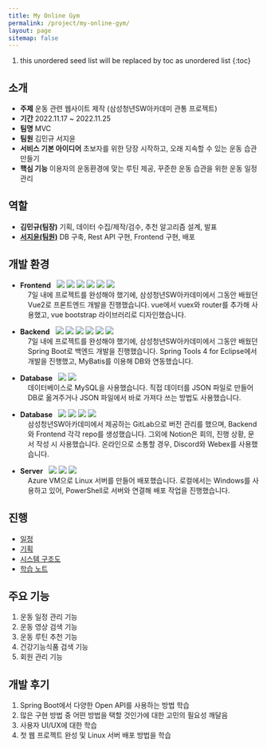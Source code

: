 ```yaml
---
title: My Online Gym
permalink: /project/my-online-gym/
layout: page
sitemap: false
---
```

<head>
  <style>
    ul {
      margin-bottom: 0px;
    }
    div.explain {
      font-size: 14px;
      padding-left: 39px;
    }
  </style>
</head>

1. this unordered seed list will be replaced by toc as unordered list
{:toc}

## 소개
- **주제** 운동 관련 웹사이트 제작 (삼성청년SW아카데미 관통 프로젝트)
- **기간** 2022.11.17 ~ 2022.11.25
- **팀명** MVC
- **팀원** 김민규 서지윤
- **서비스 기본 아이디어** 초보자를 위한 당장 시작하고, 오래 지속할 수 있는 운동 습관 만들기
- **핵심 기능** 이용자의 운동환경에 맞는 루틴 제공, 꾸준한 운동 습관을 위한 운동 일정 관리

## 역할
- <b>김민규(팀장)</b> 기획, 데이터 수집/제작/검수, 추천 알고리즘 설계, 발표
- [<b>서지윤(팀원)</b>](https://github.com/Jeeyoun-S) DB 구축, Rest API 구현, Frontend 구현, 배포

## 개발 환경
<ul>
  <li>
    <b>Frontend</b>&nbsp;&nbsp;
    <img src="https://img.shields.io/badge/vue2-4FC08D?style=flat&logo=vue.js&logoColor=white"> 
    <img src="https://img.shields.io/badge/Visual Studio Code-007ACC?style=flat&logo=VisualStudioCode&logoColor=white"> 
    <img src="https://img.shields.io/badge/HTML5-E34F26?style=flat&logo=HTML5&logoColor=white"> 
    <img src="https://img.shields.io/badge/CSS3-1572B6?style=flat&logo=CSS3&logoColor=white"> 
    <img src="https://img.shields.io/badge/Javascript-F7DF1E?style=flat&logo=Javascript&logoColor=white"> 
    <img src="https://img.shields.io/badge/Vue Bootstrap-7952B3?style=flat&logo=Bootstrap&logoColor=white">
  </li>
</ul>
<div class="explain">
  7일 내에 프로젝트를 완성해야 했기에, 삼성청년SW아카데미에서 그동안 배웠던 Vue2로 프론트엔드 개발을 진행했습니다. vue에서 vuex와 router를 추가해 사용했고, vue bootstrap 라이브러리로 디자인했습니다.
</div>

<ul>
  <li>
    <b>Backend</b>&nbsp;&nbsp;
    <img src="https://img.shields.io/badge/Spring Boot-6DB33F?style=flat&logo=SpringBoot&logoColor=white"> 
    <img src="https://img.shields.io/badge/Eclipse IDE-2C2255?style=flat&logo=EclipseIDE&logoColor=white"> 
    <img src="https://img.shields.io/badge/Java8-007396?style=flat&logo=Java&logoColor=white"> 
    <img src="https://img.shields.io/badge/Apache Maven-C71A36?style=flat&logo=ApacheMaven&logoColor=white"> 
    <img src="https://img.shields.io/badge/Swagger3-85EA2D?style=flat&logo=Swagger&logoColor=white"> 
    <img src="https://img.shields.io/badge/MyBatis-000000?style=flat&logo=MyBatis&logoColor=white">
  </li>
</ul>
<div class="explain">
  7일 내에 프로젝트를 완성해야 했기에, 삼성청년SW아카데미에서 그동안 배웠던 Spring Boot로 백엔드 개발을 진행했습니다. Spring Tools 4 for Eclipse에서 개발을 진행했고, MyBatis를 이용해 DB와 연동했습니다.
</div>

<ul>
  <li>
    <b>Database</b>&nbsp;&nbsp;
    <img src="https://img.shields.io/badge/MySQL-4479A1?style=flat&logo=mysql&logoColor=white"> 
    <img src="https://img.shields.io/badge/JSON-000000?style=flat&logo=JSON&logoColor=white">
  </li>
</ul>
<div class="explain">
  데이터베이스로 MySQL을 사용했습니다. 직접 데이터를 JSON 파일로 만들어 DB로 옮겨주거나 JSON 파일에서 바로 가져다 쓰는 방법도 사용했습니다. 
</div>

<ul>
  <li>
    <b>Database</b>&nbsp;&nbsp;
    <img src="https://img.shields.io/badge/Notion-000000?style=flat&logo=Notion&logoColor=white"> 
    <img src="https://img.shields.io/badge/GitLab-FC6D26?style=flat&logo=GitLab&logoColor=white"> 
    <img src="https://img.shields.io/badge/Discord-5865F2?style=flat&logo=Discord&logoColor=white"> 
    <img src="https://img.shields.io/badge/Webex-353535?style=flat&logo=Webex&logoColor=white">
  </li>
</ul>
<div class="explain">
  삼성청년SW아카데미에서 제공하는 GitLab으로 버전 관리를 했으며, Backend와 Frontend 각각 repo를 생성했습니다. 그외에 Notion은 회의, 진행 상황, 문서 작성 시 사용했습니다. 온라인으로 소통할 경우, Discord와 Webex를 사용했습니다. 
</div>

<ul>
  <li>
    <b>Server</b>&nbsp;&nbsp;
    <img src="https://img.shields.io/badge/Microsoft Azure VM-0078D4?style=flat&logo=MicrosoftAzure&logoColor=white"> 
    <img src="https://img.shields.io/badge/Linux-FCC624?style=flat&logo=Linux&logoColor=white"> 
    <img src="https://img.shields.io/badge/Powershell-5391FE?style=flat&logo=Powershell&logoColor=white">
  </li>
</ul>
<div class="explain">
  Azure VM으로 Linux 서버를 만들어 배포했습니다. 로컬에서는 Windows를 사용하고 있어, PowerShell로 서버와 연결해 배포 작업을 진행했습니다.
</div>


## 진행
- [일정](schedule)
- [기획](plan-and-design)
- [시스템 구조도](system-structure)
- [학습 노트](notes)

## 주요 기능
1. 운동 일정 관리 기능
2. 운동 영상 검색 기능
3. 운동 루틴 추천 기능
4. 건강기능식품 검색 기능
5. 회원 관리 기능

## 개발 후기
1. Spring Boot에서 다양한 Open API를 사용하는 방법 학습
2. 많은 구현 방법 중 어떤 방법을 택할 것인가에 대한 고민의 필요성 깨달음
3. 사용자 UI/UX에 대한 학습 
4. 첫 웹 프로젝트 완성 및 Linux 서버 배포 방법을 학습

